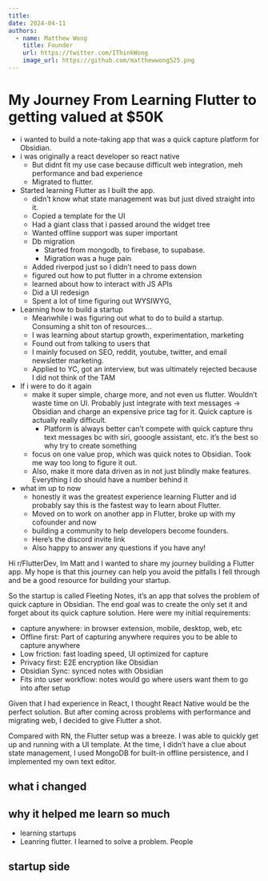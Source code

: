 ```yaml
---
title: 
date: 2024-04-11
authors:
  - name: Matthew Wong
    title: Founder
    url: https://twitter.com/IThinkWong
    image_url: https://github.com/matthewwong525.png
---
```



# My Journey From Learning Flutter to getting valued at $50K 
- i wanted to build a note-taking app that was a quick capture platform for Obsidian.
- i was originally a react developer so react native
	- But didnt fit my use case because difficult web integration, meh performance and bad experience
	- Migrated to flutter. 
- Started learning Flutter as I built the app.
	- didn’t know what state management was but just dived straight into it. 
	- Copied a template for the UI
	- Had a giant class that i passed around the widget tree
	- Wanted offline support was super important
	- Db migration
		- Started from mongodb, to firebase, to supabase.
		- Migration was a huge pain
	- Added riverpod just so I didn’t need to pass down
	- figured out how to put flutter in a chrome extension
	- learned about how to interact with JS APIs
	- Did a UI redesign
	- Spent a lot of time figuring out WYSIWYG,
- Learning how to build a startup
	- Meanwhile i was figuring out what to do to build a startup. Consuming a shit ton of resources…
	- I was learning about startup growth, experimentation, marketing
	- Found out from talking to users that
	- I mainly focused on SEO, reddit, youtube, twitter, and email newsletter marketing.
	- Applied to YC, got an interview, but was ultimately rejected because I did not think of the TAM
- If i were to do it again
	- make it super simple, charge more, and  not even us flutter. Wouldn’t waste time on UI. Probably just integrate with text messages -> Obsidian and charge an expensive price tag for it. Quick capture is actually really difficult.
		- Platform is always better can’t compete with quick capture thru text messages bc with siri, gooogle assistant, etc. it’s the best so why try to create something
	- focus on one value prop, which was quick notes to Obsidian. Took me way too long to figure it out.
	- Also, make it more data driven as in not just blindly make features. Everything I do should have a number behind it
- what im up to now
	- honestly it was the greatest experience learning Flutter and id probably say this is the fastest way to learn about Flutter.
	- Moved on to work on another app in Flutter, broke up with my cofounder and now 
	- building a community to help developers become founders. 
	- Here’s the discord invite link
	- Also happy to answer any questions if you have any!

Hi r/FlutterDev, Im Matt and I wanted to share my journey building a Flutter app. My hope is that this journey can help you avoid the pitfalls I fell through and be a good resource for building your startup.

So the startup is called Fleeting Notes, it’s an app that solves the problem of quick capture in Obsidian. The end goal was to create the only set it and forget about its quick capture solution. Here were my initial requirements:

- capture anywhere: in browser extension, mobile, desktop, web, etc
- Offline first: Part of capturing anywhere requires you to be able to capture anywhere
- Low friction: fast loading speed, UI optimized for capture
- Privacy first: E2E encryption like Obsidian
- Obsidian Sync: synced notes with Obsidian
- Fits into user workflow: notes would go where users want them to go into after setup

Given that I had experience in React, I thought React Native would be the perfect solution. But after coming across problems with performance and migrating web, I decided to give Flutter a shot. 

Compared with RN, the Flutter setup was a breeze. I was able to quickly get up and running with a UI template. At the time, I didn’t have a clue about state management, I used MongoDB for built-in offline persistence, and I implemented my own text editor.

## what i changed

## why it helped me learn so much
- learning startups
- Leanring flutter. I learned to solve a problem. People

## startup side